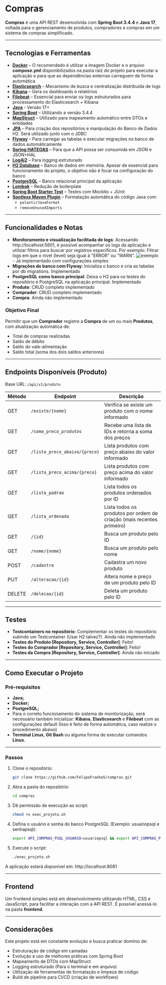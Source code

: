 # Compras

**Compras** é uma API REST desenvolvida com **Spring Boot 3.4.4** e **Java 17**, voltada para o gerenciamento de produtos, compradores e compras em um sistema de compras simplificado.

---

## Tecnologias e Ferramentas

- **[Docker](https://www.docker.com/)** – O recomendado é utilizar a imagem Docker e o arquivo **compose.yml** disponibilizados na pasta raíz do projeto para executar a aplicação e para que as dependências externas carreguem de forma automática
- **[Elasticsearch](https://www.elastic.co/elasticsearch)** – Mecanismo de busca e centralização distribuída de logs
- **[Kibana](https://www.elastic.co/kibana)** – Gera os dashboards e relatórios
- **[Filebeat](https://www.elastic.co/beats/filebeat/)** – Essencial para enviar os logs estruturados para processamento do Elasticsearch + Kibana
- **[Java](https://www.oracle.com/java/technologies/javase/jdk17-archive-downloads.html)** - Versão 17+
- **[Spring Boot](https://start.spring.io/)** – Utilizando a versão 3.4.4
- **[MapStruct](https://mapstruct.org/)** – Utilizado para mapeamento automático entre DTOs e entidades
- **[JPA](https://spring.io/projects/spring-data-jpa)** – Para criação dos repositórios e manipulação do Banco de Dados H2. Será utilizado junto com o JDBC
- **[Flyway](https://github.com/flyway/flyway)** – Para carregar as tabelas e executar migrações no banco de dados automáticamente
- **[Spring HATEOAS](https://spring.io/projects/spring-hateoas)** – Para que a API possa ser consumida em JSON e JSON+HAL
- **[Log4j2](https://logging.apache.org/log4j/2.x/index.html)** – Para logging estruturado
- **[H2 Database](https://www.h2database.com/html/main.html)** – Banco de dados em memória. Apesar de essencial para funcionamento do projeto, o objetivo não é focar na configuração do banco
- **[PostgreSQL](https://www.postgresql.org/)** – Banco relacional principal da aplicação
- **[Lombok](https://projectlombok.org/)** – Redução de boilerplate
- **[Spring Boot Starter Test](https://docs.spring.io/spring-boot/docs/1.5.7.RELEASE/reference/html/boot-features-testing.html)** – Testes com Mockito + JUnit
- **[Spotless Maven Plugin](https://github.com/diffplug/spotless)** – Formatação automática do código Java com:
  - `palantirJavaFormat`
  - `removeUnusedImports`

---

## Funcionalidades e Notas

- **Monitoramento e visualização facilitada de logs**: Acessando http://localhost:5601, é possível acompanhar os logs da aplicação e utilizar filtros para buscar por registros específicos. Por exemplo: Filtrar logs em que o nível (level) seja igual à "ERROR" ou "WARN". ![exemplo](https://github.com/user-attachments/assets/2ece6157-1563-4894-8ba4-a5e9a25ee909) - Já implementado com configurações simples
- **Migrações do banco com Flyway**: Inicializa o banco e cria as tabelas por db migrations. Implementado
- **PostgreSQL como banco principal**: Deixa o H2 para os testes do repositório e PostgreSQL na aplicação principal. Implementado
- **Produto**: CRUD completo implementado
- **Comprador**: CRUD completo implementado
- **Compra**: Ainda não implementado

### Objetivo Final
Permitir que um **Comprador** registre a **Compra** de um ou mais **Produtos**, com atualização automática de:
- Total de compras realizadas
- Saldo de débito
- Saldo do vale-alimentação
- Saldo total (soma dos dois saldos anteriores)

---

## Endpoints Disponíveis (Produto)

Base URL: `/api/v1/produto`

| Método | Endpoint                             | Descrição                                                                 |
|--------|--------------------------------------|---------------------------------------------------------------------------|
| GET    | `/existe/{nome}`                     | Verifica se existe um produto com o nome informado                       |
| GET   | `/soma_preco_produtos`               | Recebe uma lista de IDs e retorna a soma dos preços                      |
| GET    | `/lista_preco_abaixo/{preco}`        | Lista produtos com preço abaixo do valor informado                       |
| GET    | `/lista_preco_acima/{preco}`         | Lista produtos com preço acima do valor informado                        |
| GET    | `/lista_padrao`                      | Lista todos os produtos ordenados por ID                                 |
| GET    | `/lista_ordenada`                    | Lista todos os produtos por ordem de criação (mais recentes primeiro)    |
| GET    | `/{id}`                              | Busca um produto pelo ID                                                 |
| GET    | `/nome/{nome}`                       | Busca um produto pelo nome                                               |
| POST   | `/cadastro`                          | Cadastra um novo produto                                                 |
| PUT    | `/alteracao/{id}`                    | Altera nome e preço de um produto pelo ID                                |
| DELETE | `/delecao/{id}`                      | Deleta um produto pelo ID                                                |

---

## Testes

- **Testcontainers no repositório**: Complementar os testes do repositório subindo um Testcontainer (Usar H2 talvez?). Ainda não implementado
- **Testes do Produto [Repository, Service, Controller]**: Feito!
- **Testes do Comprador [Repository, Service, Controller]**: Feito!
- **Testes da Compra [Repository, Service, Controller]**: Ainda não iniciado

---

## Como Executar o Projeto

### Pré-requisitos

- **Java;**
- **Docker;**
- **PostgreSQL;**
- Para o correto funcionamento do sistema de monitorização, será necessário também inicializar: **Kibana**, **Elasticsearch** e **Filebeat** com as configurações default (Isso é feito de forma automática, caso realize o procedimento abaixo)
- **Terminal Linux**, **Git Bash** ou alguma forma de executar comandos **Linux.**

---

### Passos

1. Clone o repositório:
   ```bash
   git clone https://github.com/FelipeFranke5/compras.git
   ```

2. Abra a pasta do repositório:
   ```bash
   cd compras
   ```

3. Dê permissão de execução ao script:
    ```bash
    chmod +x exec_projeto.sh
    ```

4. Defina o usuário e senha do banco PostgreSQL (Exemplo: usuariopsql e senhapsql):
    ```bash
    export API_COMPRAS_PSQL_USUARIO=usuariopsql && export API_COMPRAS_PSQL_SENHA=senhapsql
    ```

5. Execute o script:
    ```bash
    ./exec_projeto.sh
    ```

A aplicação estará disponível em: http://localhost:8081

---

## Frontend

Um frontend simples está em desenvolvimento utilizando HTML, CSS e JavaScript, para facilitar a interação com a API REST. É possível acessá-lo na pasta **frontend**.

---

## Considerações

Este projeto está em constante evolução e busca praticar domínio de:

- Estruturação de código em camadas
- Evolução e uso de melhores práticas com Spring Boot
- Mapeamento de DTOs com MapStruct
- Logging estruturado (Para o terminal e em arquivo)
- Utilização de ferramentas de formatação e limpeza de código
- Build de pipeline para CI/CD (criação de workflows)
